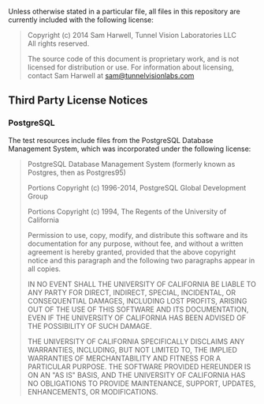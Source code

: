 Unless otherwise stated in a particular file, all files in this repository are
currently included with the following license:

> Copyright (c) 2014 Sam Harwell, Tunnel Vision Laboratories LLC  
> All rights reserved.
>
> The source code of this document is proprietary work, and is not licensed for
> distribution or use. For information about licensing, contact Sam Harwell at
>     sam@tunnelvisionlabs.com

## Third Party License Notices

### PostgreSQL

The test resources include files from the PostgreSQL Database Management System,
which was incorporated under the following license:

> PostgreSQL Database Management System
> (formerly known as Postgres, then as Postgres95)
>
> Portions Copyright (c) 1996-2014, PostgreSQL Global Development Group
>
> Portions Copyright (c) 1994, The Regents of the University of California
>
> Permission to use, copy, modify, and distribute this software and its
> documentation for any purpose, without fee, and without a written agreement
> is hereby granted, provided that the above copyright notice and this
> paragraph and the following two paragraphs appear in all copies.
>
> IN NO EVENT SHALL THE UNIVERSITY OF CALIFORNIA BE LIABLE TO ANY PARTY FOR
> DIRECT, INDIRECT, SPECIAL, INCIDENTAL, OR CONSEQUENTIAL DAMAGES, INCLUDING
> LOST PROFITS, ARISING OUT OF THE USE OF THIS SOFTWARE AND ITS
> DOCUMENTATION, EVEN IF THE UNIVERSITY OF CALIFORNIA HAS BEEN ADVISED OF THE
> POSSIBILITY OF SUCH DAMAGE.
>
> THE UNIVERSITY OF CALIFORNIA SPECIFICALLY DISCLAIMS ANY WARRANTIES,
> INCLUDING, BUT NOT LIMITED TO, THE IMPLIED WARRANTIES OF MERCHANTABILITY
> AND FITNESS FOR A PARTICULAR PURPOSE.  THE SOFTWARE PROVIDED HEREUNDER IS
> ON AN "AS IS" BASIS, AND THE UNIVERSITY OF CALIFORNIA HAS NO OBLIGATIONS TO
> PROVIDE MAINTENANCE, SUPPORT, UPDATES, ENHANCEMENTS, OR MODIFICATIONS.

